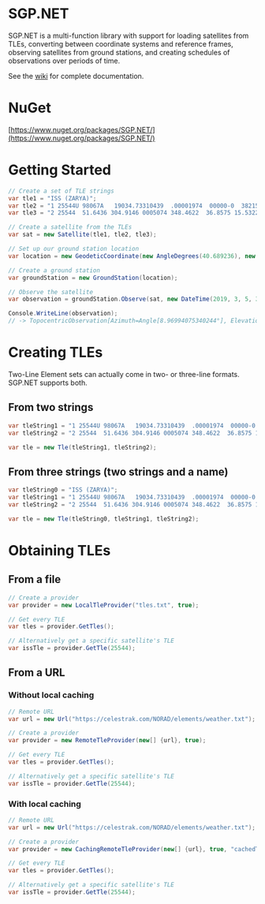 # SGP.NET
SGP.NET is a multi-function library with support for loading satellites from TLEs, converting between coordinate systems and reference frames, observing satellites from ground stations, and creating schedules of observations over periods of time.

See the [wiki](https://github.com/parzivail/SGP.NET/wiki) for complete documentation.

# NuGet

[https://www.nuget.org/packages/SGP.NET/](https://www.nuget.org/packages/SGP.NET/)

# Getting Started
```csharp
// Create a set of TLE strings
var tle1 = "ISS (ZARYA)";
var tle2 = "1 25544U 98067A   19034.73310439  .00001974  00000-0  38215-4 0  9991";
var tle3 = "2 25544  51.6436 304.9146 0005074 348.4622  36.8575 15.53228055154526";

// Create a satellite from the TLEs
var sat = new Satellite(tle1, tle2, tle3);

// Set up our ground station location
var location = new GeodeticCoordinate(new AngleDegrees(40.689236), new AngleDegrees(-74.044563), 0);

// Create a ground station
var groundStation = new GroundStation(location);

// Observe the satellite
var observation = groundStation.Observe(sat, new DateTime(2019, 3, 5, 3, 45, 12, DateTimeKind.Utc));

Console.WriteLine(observation);
// -> TopocentricObservation[Azimuth=Angle[8.96994075340244°], Elevation=Angle[-55.0905825958146°], Range=10962.2688992742km, RangeRate=0km/s]
```

# Creating TLEs
Two-Line Element sets can actually come in two- or three-line formats. SGP.NET supports both.
## From two strings
```csharp
var tleString1 = "1 25544U 98067A   19034.73310439  .00001974  00000-0  38215-4 0  9991";
var tleString2 = "2 25544  51.6436 304.9146 0005074 348.4622  36.8575 15.53228055154526";

var tle = new Tle(tleString1, tleString2);
```
## From three strings (two strings and a name)
```csharp
var tleString0 = "ISS (ZARYA)";
var tleString1 = "1 25544U 98067A   19034.73310439  .00001974  00000-0  38215-4 0  9991";
var tleString2 = "2 25544  51.6436 304.9146 0005074 348.4622  36.8575 15.53228055154526";

var tle = new Tle(tleString0, tleString1, tleString2);
```

# Obtaining TLEs
## From a file
```csharp
// Create a provider
var provider = new LocalTleProvider("tles.txt", true);

// Get every TLE
var tles = provider.GetTles();

// Alternatively get a specific satellite's TLE
var issTle = provider.GetTle(25544);
```
## From a URL
### Without local caching
```csharp
// Remote URL
var url = new Url("https://celestrak.com/NORAD/elements/weather.txt");

// Create a provider
var provider = new RemoteTleProvider(new[] {url}, true);

// Get every TLE
var tles = provider.GetTles();

// Alternatively get a specific satellite's TLE
var issTle = provider.GetTle(25544);
```
### With local caching
```csharp
// Remote URL
var url = new Url("https://celestrak.com/NORAD/elements/weather.txt");

// Create a provider
var provider = new CachingRemoteTleProvider(new[] {url}, true, "cachedTles.txt");

// Get every TLE
var tles = provider.GetTles();

// Alternatively get a specific satellite's TLE
var issTle = provider.GetTle(25544);
```
